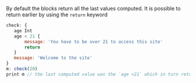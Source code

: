 By default the blocks return all the last values computed. It is possible to return earlier by using the `return` keyword

```js
check: {
   age Int
   age < 21 {
       message: 'You have to be over 21 to access this site'
	   return
   }
   message: 'Welcome to the site'
}
m: check(20)
print m // the last computed value was the `age <21` which in turn returned `message: 'You have to be... '`
```


